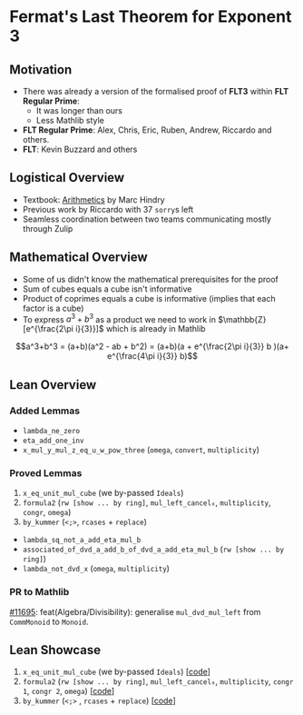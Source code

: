 # Fermat's Last Theorem for Exponent 3

## Motivation

- There was already a version of the formalised proof of **FLT3** within **FLT Regular Prime**:
    - It was longer than ours
    - Less Mathlib style
- **FLT Regular Prime**: Alex, Chris, Eric, Ruben, Andrew, Riccardo and others.
- **FLT**: Kevin Buzzard and others


## Logistical Overview

- Textbook: [Arithmetics](https://link.springer.com/book/10.1007/978-1-4471-2131-2) by Marc Hindry
- Previous work by Riccardo with 37 `sorry`s left
- Seamless coordination between two teams communicating mostly through Zulip

## Mathematical Overview

- Some of us didn't know the mathematical prerequisites for the proof
- Sum of cubes equals a cube isn't informative
- Product of coprimes equals a cube is informative (implies that each factor is a cube)
- To express $a^3 + b^3$ as a product we need to work in $\mathbb{Z}[e^{\frac{2\pi i}{3}}]$ which is already in Mathlib

$$a^3+b^3 = (a+b)(a^2 - ab + b^2)
          = (a+b)(a + e^{\frac{2\pi i}{3}} b )(a+ e^{\frac{4\pi i}{3}} b)$$

## Lean Overview

### Added Lemmas

- `lambda_ne_zero`
- `eta_add_one_inv`
- `x_mul_y_mul_z_eq_u_w_pow_three` (`omega`, `convert`, `multiplicity`)

### Proved Lemmas

1. `x_eq_unit_mul_cube` (we by-passed `Ideals`)
2. `formula2` (`rw [show ... by ring]`, `mul_left_cancel₀`, `multiplicity`, `congr`, `omega`)
3. `by_kummer` (`<;>`, `rcases` + `replace`)


- `lambda_sq_not_a_add_eta_mul_b`
- `associated_of_dvd_a_add_b_of_dvd_a_add_eta_mul_b` (`rw [show ... by ring]`)
- `lambda_not_dvd_x` (`omega`, `multiplicity`)

### PR to Mathlib

[#11695](https://github.com/leanprover-community/mathlib4/pull/11695): feat(Algebra/Divisibility): generalise `mul_dvd_mul_left` from `CommMonoid` to `Monoid`.

## Lean Showcase

1. `x_eq_unit_mul_cube` (we by-passed `Ideals`) [[code](https://github.com/riccardobrasca/flt3/blob/b2bb5436915e38cc01c43d9aa72496e2764fe249/FLT3/FLT3.lean#L794)]
2. `formula2` (`rw [show ... by ring]`, `mul_left_cancel₀`, `multiplicity`, `congr 1`, `congr 2`, `omega`) [[code](https://github.com/riccardobrasca/flt3/blob/b2bb5436915e38cc01c43d9aa72496e2764fe249/FLT3/FLT3.lean#L989)]
3. `by_kummer` (`<;>` , `rcases` + `replace`) [[code](https://github.com/riccardobrasca/flt3/blob/b2bb5436915e38cc01c43d9aa72496e2764fe249/FLT3/FLT3.lean#L1051)]